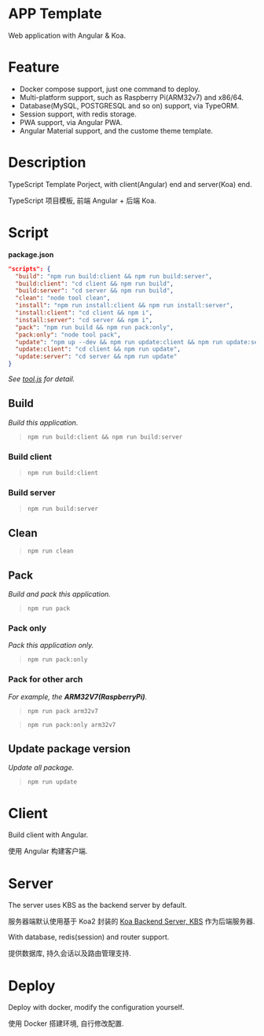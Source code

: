 # APP Template

Web application with Angular & Koa.

# Feature

- Docker compose support, just one command to deploy.
- Multi-platform support, such as Raspberry Pi(ARM32v7) and x86/64.
- Database(MySQL, POSTGRESQL and so on) support, via TypeORM.
- Session support, with redis storage.
- PWA support, via Angular PWA.
- Angular Material support, and the custome theme template.

# Description

TypeScript Template Porject, with client(Angular) end and server(Koa) end.

TypeScript 项目模板, 前端 Angular + 后端 Koa.

# Script

**package.json**
```json
"scripts": {
  "build": "npm run build:client && npm run build:server",
  "build:client": "cd client && npm run build",
  "build:server": "cd server && npm run build",
  "clean": "node tool clean",
  "install": "npm run install:client && npm run install:server",
  "install:client": "cd client && npm i",
  "install:server": "cd server && npm i",
  "pack": "npm run build && npm run pack:only",
  "pack:only": "node tool pack",
  "update": "npm up --dev && npm run update:client && npm run update:server",
  "update:client": "cd client && npm run update",
  "update:server": "cd server && npm run update"
}
```

*See [tool.js](https://github.com/DevinDon/app-template/blob/master/tool.js) for detail.*

## Build

*Build this application.*

> `npm run build:client && npm run build:server`

### Build client

> `npm run build:client`

### Build server

> `npm run build:server`

## Clean

> `npm run clean`

## Pack

*Build and pack this application.*

> `npm run pack`

### Pack only

*Pack this application only.*

> `npm run pack:only`

### Pack for other arch

*For example, the **ARM32V7(RaspberryPi)**.*

> `npm run pack arm32v7`

> `npm run pack:only arm32v7`

## Update package version

*Update all package.*

> `npm run update`

# Client

Build client with Angular.

使用 Angular 构建客户端.

# Server

The server uses KBS as the backend server by default.

服务器端默认使用基于 Koa2 封装的 [Koa Backend Server, KBS](https://www.npmjs.com/package/koa-backend-server) 作为后端服务器.

With database, redis(session) and router support.

提供数据库, 持久会话以及路由管理支持.

# Deploy

Deploy with docker, modify the configuration yourself.

使用 Docker 搭建环境, 自行修改配置.
